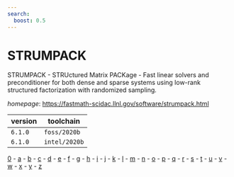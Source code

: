 ```yaml
---
search:
  boost: 0.5
---
```

# STRUMPACK

STRUMPACK - STRUctured Matrix PACKage - Fast linear solvers and preconditioner  for both dense and sparse systems using low-rank structured factorization with randomized sampling.

*homepage*: <https://fastmath-scidac.llnl.gov/software/strumpack.html>

version | toolchain
--------|----------
``6.1.0`` | ``foss/2020b``
``6.1.0`` | ``intel/2020b``

[0](../0/index.md) - [a](../a/index.md) - [b](../b/index.md) - [c](../c/index.md) - [d](../d/index.md) - [e](../e/index.md) - [f](../f/index.md) - [g](../g/index.md) - [h](../h/index.md) - [i](../i/index.md) - [j](../j/index.md) - [k](../k/index.md) - [l](../l/index.md) - [m](../m/index.md) - [n](../n/index.md) - [o](../o/index.md) - [p](../p/index.md) - [q](../q/index.md) - [r](../r/index.md) - [s](../s/index.md) - [t](../t/index.md) - [u](../u/index.md) - [v](../v/index.md) - [w](../w/index.md) - [x](../x/index.md) - [y](../y/index.md) - [z](../z/index.md)

